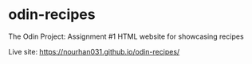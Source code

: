 # odin-recipes
The Odin Project: Assignment #1
HTML website for showcasing recipes

Live site: https://nourhan031.github.io/odin-recipes/

